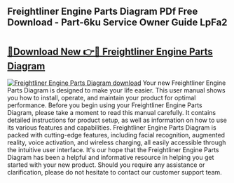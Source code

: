## Freightliner Engine Parts Diagram PDf Free Download - Part-6ku Service Owner Guide LpFa2

# <h2><a href="http://dfrllix.blite.top/?on=Freightliner+Engine+Parts+Diagram">🔗Download New 👉🔴 Freightliner Engine Parts Diagram</a></h2>

[![Freightliner Engine Parts Diagram download](https://i.imgur.com/lujVjoI.png)](http://dfrllix.blite.top/?on=Freightliner+Engine+Parts+Diagram)
Your new Freightliner Engine Parts Diagram is designed to make your life easier. This user manual shows you how to install, operate, and maintain your product for optimal performance. Before you begin using your Freightliner Engine Parts Diagram, please take a moment to read this manual carefully. It contains detailed instructions for product setup, as well as information on how to use its various features and capabilities. Freightliner Engine Parts Diagram is packed with cutting-edge features, including facial recognition, augmented reality, voice activation, and wireless charging, all easily accessible through the intuitive user interface. It's our hope that the Freightliner Engine Parts Diagram has been a helpful and informative resource in helping you get started with your new product. Should you require any assistance or clarification, please do not hesitate to contact our customer support team.
